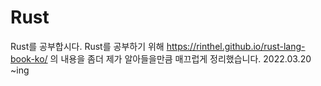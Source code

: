 # Rust
Rust를 공부합시다. 
Rust를 공부하기 위해 https://rinthel.github.io/rust-lang-book-ko/ 의 내용을 좀더 제가 알아들을만큼 매끄럽게 정리했습니다.
2022.03.20 ~ing
